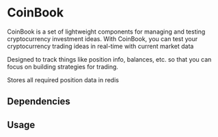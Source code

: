# CoinBook
CoinBook is a set of lightweight components for managing
and testing cryptocurrency investment ideas. With CoinBook, you
can test your cryptocurrency trading ideas in real-time with
current market data

Designed to track things like position info, balances, etc. so that you
can focus on building strategies for trading.

Stores all required position data in redis

## Dependencies


## Usage
